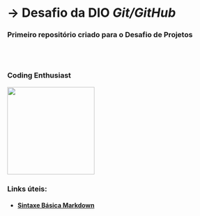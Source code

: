 # &#8594; Desafio da DIO <em>Git/GitHub</em>
### Primeiro repositório criado para o Desafio de Projetos
<br />
<br />

### Coding Enthusiast 
<img src="https://camo.githubusercontent.com/6b282493c2d91232d32a72fba2b4c8bac344e938d7e3c4475e921d2f3848b906/68747470733a2f2f63646e302e69636f6e66696e6465722e636f6d2f646174612f69636f6e732f6f637469636f6e732f313032342f6d61726b646f776e2d3531322e706e67" width="200" height="200" />

### Links úteis:
* #### [Sintaxe Básica Markdown](https://www.markdownguide.org/basic-syntax/)
